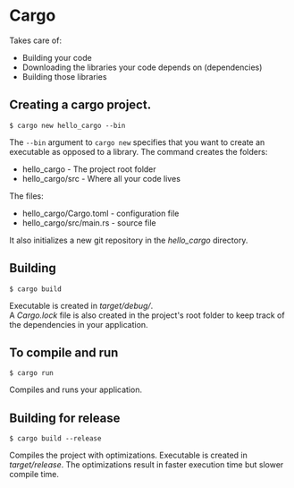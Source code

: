 # Cargo
Takes care of:  
- Building your code
- Downloading the libraries your code depends on (dependencies)
- Building those libraries

## Creating a cargo project.
```
$ cargo new hello_cargo --bin
```
The `--bin` argument to `cargo new` specifies that you want to create an
executable as opposed to a library.
The command creates the folders:  
- hello_cargo - The project root folder
- hello_cargo/src - Where all your code lives

The files:  
- hello_cargo/Cargo.toml - configuration file
- hello_cargo/src/main.rs - source file

It also initializes a new git repository in the *hello_cargo* directory.

## Building
```
$ cargo build
```
Executable is created in *target/debug/*.  
A *Cargo.lock* file is also created in the project's root folder to keep track
of the dependencies in your application.

## To compile and run
```
$ cargo run
```
Compiles and runs your application.

## Building for release
```
$ cargo build --release
```
Compiles the project with optimizations. Executable is created in
*target/release*. The optimizations result in faster execution time but slower
compile time.
